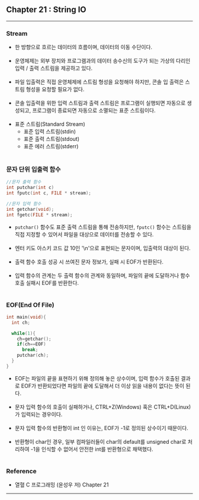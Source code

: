 Chapter 21 : String IO
----------------------

---

### Stream<br>

-	한 방향으로 흐르는 데이터의 흐름이며, 데이터의 이동 수단이다.<br><br>
-	운영체제는 외부 장치와 프로그램과의 데이터 송수신의 도구가 되는 가상의 다리인 입력 / 출력 스트림을 제공하고 있다.<br><br>
-	파일 입출력은 직접 운영체제에 스트림 형성을 요청해야 하지만, 콘솔 입 출력은 스트림 형성을 요청할 필요가 없다.<br><br>
-	콘솔 입출력을 위한 입력 스트림과 출력 스트림은 프로그램이 실행되면 자동으로 생성되고, 프로그램이 종료되면 자동으로 소멸되는 표준 스트림이다.<br><br>
-	표준 스트림(Standard Stream)
	-	표준 입력 스트림(stdin)
	-	표준 출력 스트림(stdout)
	-	표준 에러 스트림(stderr)<br><br>

### 문자 단위 입출력 함수<br>

```c
//문자 출력 함수
int putchar(int c)
int fputc(int c, FILE * stream);

//문자 입력 함수
int getchar(void);
int fgetc(FILE * stream);
```

-	`putchar()` 함수도 표준 출력 스트림을 통해 전송하지만, `fputc()` 함수는 스트림을 직접 지정할 수 있어서 파일을 대상으로 데이터를 전송할 수 있다.<br><br>
-	엔터 키도 아스키 코드 값 10인 '\n'으로 표현되는 문자이며, 입출력의 대상이 된다.<br><br>
-	출력 함수 호출 성공 시 쓰여진 문자 정보가, 실패 시 EOF가 반환된다.<br><br>
-	입력 함수의 관계는 두 출력 함수의 관계와 동일하며, 파일의 끝에 도달하거나 함수 호출 실패시 EOF를 반환한다.<br><br>

### EOF(End Of File)<br>

```c
int main(void){
  int ch;

  while(1){
    ch=getchar();
    if(ch==EOF)
      break;
    putchar(ch);
  }
}
```

-	EOF는 파일의 끝을 표현하기 위해 정의해 놓은 상수이며, 입력 함수가 호출된 결과로 EOF가 반환되었다면 파일의 끝에 도달해서 더 이상 읽을 내용이 없다는 뜻이 된다.<br><br>
-	문자 입력 함수의 호출이 실패하거나, CTRL+Z(Windows) 혹은 CTRL+D(Linux)가 입력되는 경우이다.<br><br>
-	문자 입력 함수의 반환형이 int 인 이유는, EOF가 -1로 정의된 상수이기 때문이다.<br><br>
-	반환형이 char인 경우, 일부 컴파일러들이 char의 default를 unsigned char로 처리하여 -1을 인식할 수 없어서 안전한 int를 반환형으로 채택했다.<br><br>

### Reference<br>

-	열혈 C 프로그래밍 (윤성우 저) Chapter 21

---
